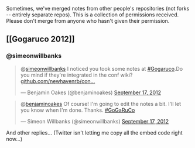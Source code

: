 Sometimes, we've merged notes from other people's repositories (not forks -- entirely separate repos).  This is a collection of permissions received.  Please don't merge from anyone who hasn't given their permission.

## [[Gogaruco 2012]]

### @simeonwillbanks

<blockquote class="twitter-tweet"><p>@<a href="https://twitter.com/simeonwillbanks">simeonwillbanks</a> I noticed you took some notes at <a href="https://twitter.com/search/%23Gogaruco">#Gogaruco</a>.Do you mind if they're integrated in the conf wiki? <a href="https://t.co/Icz7Wf1t" title="https://github.com/newhavenrb/conferences/wiki/Gogaruco-2012">github.com/newhavenrb/con…</a></p>&mdash; Benjamin Oakes (@benjaminoakes) <a href="https://twitter.com/benjaminoakes/status/247697184458420224" data-datetime="2012-09-17T14:03:05+00:00">September 17, 2012</a></blockquote>

<blockquote class="twitter-tweet" data-in-reply-to="247697184458420224"><p>@<a href="https://twitter.com/benjaminoakes">benjaminoakes</a> Of course! I'm going to edit the notes a bit. I'll let you know when I'm done. Thanks. <a href="https://twitter.com/search/%23GoGaRuCo">#GoGaRuCo</a></p>&mdash; Simeon Willbanks (@simeonwillbanks) <a href="https://twitter.com/simeonwillbanks/status/247814640720031745" data-datetime="2012-09-17T21:49:49+00:00">September 17, 2012</a></blockquote>

And other replies... (Twitter isn't letting me copy all the embed code right now...)
